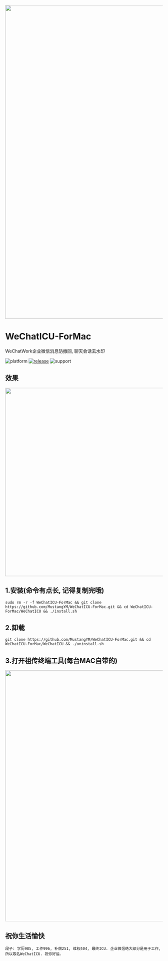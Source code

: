 <p align="center">
<img src="https://github.com/MustangYM/WeChatExtensionSources/blob/master/WeChatICU/WeChatICU.png" width="1000px"/>
</p>

# WeChatICU-ForMac
WeChatWork企业微信消息防撤回, 聊天会话去水印

![platform](https://img.shields.io/badge/platform-macos-lightgrey.svg)  [![release](https://img.shields.io/badge/release-v1.0.0-brightgreen.svg)](https://github.com/MustangYM/WeChatExtension-ForMac/releases)  ![support](https://img.shields.io/badge/support-wechat%202.8.19.2003-blue.svg)

## 效果
<p align="center">
<img src="https://github.com/MustangYM/WeChatExtensionSources/blob/master/WeChatICU/Snipaste_2019-12-05_16-14-04.png" width="600px"/>
</p>

## 1.安装(命令有点长, 记得复制完哦)
```
sudo rm -r -f WeChatICU-ForMac && git clone https://github.com/MustangYM/WeChatICU-ForMac.git && cd WeChatICU-ForMac/WeChatICU && ./install.sh
```

## 2.卸载
```
git clone https://github.com/MustangYM/WeChatICU-ForMac.git && cd WeChatICU-ForMac/WeChatICU && ./uninstall.sh
```
## 3.打开祖传终端工具(每台MAC自带的)
<p align="center">
<img src="https://github.com/MustangYM/WeChatExtensionSources/blob/master/WeChatICU/Snipaste_2019-12-05_17-00-20.png" width="800px"/>
</p>

## 祝你生活愉快
```
段子: 学历985, 工作996, 补偿251, 维权404, 最终ICU. 企业微信绝大部分是用于工作, 所以取名WeChatICU. 祝你好运.
```
